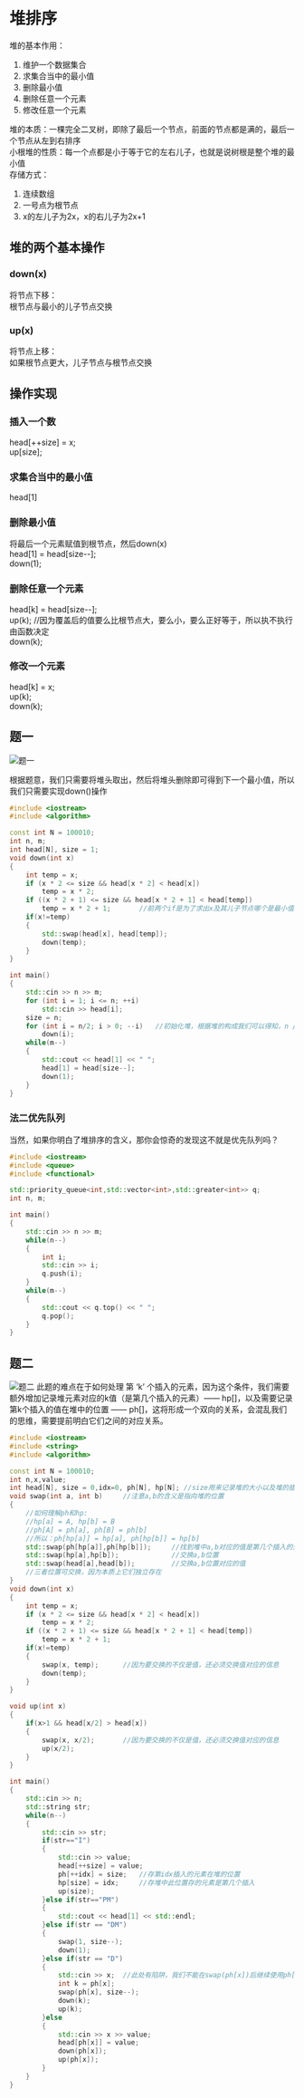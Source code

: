 # 堆排序
堆的基本作用：    
1. 维护一个数据集合    
2. 求集合当中的最小值    
3. 删除最小值    
4. 删除任意一个元素    
5. 修改任意一个元素    

堆的本质：一棵完全二叉树，即除了最后一个节点，前面的节点都是满的，最后一个节点从左到右排序    
小根堆的性质：每一个点都是小于等于它的左右儿子，也就是说树根是整个堆的最小值    
存储方式：    
1. 连续数组    
2. 一号点为根节点    
3. x的左儿子为2x，x的右儿子为2x+1     
## 堆的两个基本操作   
### down(x) 
将节点下移：    
根节点与最小的儿子节点交换

### up(x)
将节点上移：    
如果根节点更大，儿子节点与根节点交换   

## 操作实现
### 插入一个数    
head[++size] = x;    
up[size];
### 求集合当中的最小值
head[1]
### 删除最小值
将最后一个元素赋值到根节点，然后down(x)     
head[1] = head[size--];     
down(1);
### 删除任意一个元素
head[k] = head[size--];    
up(k);     //因为覆盖后的值要么比根节点大，要么小，要么正好等于，所以执不执行由函数决定   
down(k); 
### 修改一个元素
head[k] = x;    
up(k);    
down(k);    


## 题一
![题一](./pic/Question1.png)

根据题意，我们只需要将堆头取出，然后将堆头删除即可得到下一个最小值，所以我们只需要实现down()操作     
```cpp
#include <iostream>
#include <algorithm>

const int N = 100010;
int n, m;
int head[N], size = 1;
void down(int x)
{
	int temp = x;
	if (x * 2 <= size && head[x * 2] < head[x])
		temp = x * 2;
	if ((x * 2 + 1) <= size && head[x * 2 + 1] < head[temp])
		temp = x * 2 + 1;       //前两个if是为了求出x及其儿子节点哪个是最小值
	if(x!=temp)
	{
		std::swap(head[x], head[temp]);
		down(temp);
	}
}

int main()
{
	std::cin >> n >> m;
	for (int i = 1; i <= n; ++i)
		std::cin >> head[i];
	size = n;
	for (int i = n/2; i > 0; --i)   //初始化堆，根据堆的构成我们可以得知，n / 2正好指向最后一个有子节点，我们只需要对有子节点进行初始化就能初始化整个堆
		down(i);
	while(m--)
	{
		std::cout << head[1] << " ";
		head[1] = head[size--];
		down(1);
	}
}
```
### 法二优先队列
当然，如果你明白了堆排序的含义，那你会惊奇的发现这不就是优先队列吗？
```cpp
#include <iostream>
#include <queue>
#include <functional>

std::priority_queue<int,std::vector<int>,std::greater<int>> q;
int n, m;

int main()
{
	std::cin >> n >> m;
	while(n--)
	{
		int i;
		std::cin >> i;
		q.push(i);
	}
	while(m--)
	{
		std::cout << q.top() << " ";
		q.pop();
	}
}
```
## 题二
![题二](./pic/Question2.png)
此题的难点在于如何处理 第 ‘k’ 个插入的元素，因为这个条件，我们需要额外增加记录堆元素对应的k值（是第几个插入的元素）—— hp[]，以及需要记录第k个插入的值在堆中的位置 —— ph[]，这将形成一个双向的关系，会混乱我们的思维，需要提前明白它们之间的对应关系。   
```cpp
#include <iostream>
#include <string>
#include <algorithm>

const int N = 100010;
int n,x,value;
int head[N], size = 0,idx=0, ph[N], hp[N]; //size用来记录堆的大小以及堆的插入，idx用来记录插入的顺序
void swap(int a, int b)		//注意a,b的含义是指向堆的位置
{
	//如何理解ph和hp:
	//hp[a] = A, hp[b] = B
	//ph[A] = ph[a], ph[B] = ph[b]
	//所以：ph[hp[a]] = hp[a], ph[hp[b]] = hp[b]
	std::swap(ph[hp[a]],ph[hp[b]]);		//找到堆中a,b对应的值是第几个插入的元素，然后交换它们在堆中的位置
	std::swap(hp[a],hp[b]);				//交换a,b位置
	std::swap(head[a],head[b]);			//交换a,b位置对应的值
	//三者位置可交换，因为本质上它们独立存在
}
void down(int x)
{
	int temp = x;
	if (x * 2 <= size && head[x * 2] < head[x])
		temp = x * 2;
	if ((x * 2 + 1) <= size && head[x * 2 + 1] < head[temp])
		temp = x * 2 + 1;
	if(x!=temp)
	{
		swap(x, temp);		//因为要交换的不仅是值，还必须交换值对应的信息
		down(temp);
	}
}

void up(int x)
{
	if(x>1 && head[x/2] > head[x])
	{
		swap(x, x/2);		//因为要交换的不仅是值，还必须交换值对应的信息
		up(x/2);
	}
}

int main()
{
	std::cin >> n;
	std::string str;
	while(n--)
	{
		std::cin >> str;
		if(str=="I")
		{
			std::cin >> value;
			head[++size] = value;
			ph[++idx] = size;	//存第idx插入的元素在堆的位置
			hp[size] = idx;		//存堆中此位置存的元素是第几个插入
			up(size);
		}else if(str=="PM")
		{
			std::cout << head[1] << std::endl;
		}else if(str == "DM")
		{
			swap(1, size--);
			down(1);
		}else if(str == "D")
		{
			std::cin >> x;	//此处有陷阱，我们不能在swap(ph[x])后继续使用ph[x]，因为此时它指向的head下标已经被交换，故必须提前记录ph[x]
			int k = ph[x];
			swap(ph[x], size--);
			down(k);
			up(k);
		}else
		{
			std::cin >> x >> value;
			head[ph[x]] = value;
			down(ph[x]);
			up(ph[x]);
		}
	}
}
```